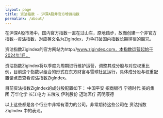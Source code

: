 ```yaml
---
layout: page
title: 资沽指数 - 沪深A股非官方增强指数
permalink: /about/
---
```


在沪深A股市场中，国内官方指数一直在过山车，原地踏步，故而创建一个非官方指数--资沽指数，对应英文名为ZigIndex，力争打破国内指数长期徘徊的魔咒。

资沽指数ZigIndex的官方网站为http://www.zigindex.com，本指数运营起始于2024年1月。

资沽指数ZigIndex将以季度为周期进行维护运营，调整其成分股与对应权重比例，目前这个指数以组合的形式在东方财富与雪球社区运行，具体成分股与权重配置请点击查看资沽指数ZigIndex。

目前资沽指数ZigIndex的成分股配置如下：
中国平安
招商银行
宁德时代
美的集团
万华化学
长江电力
五粮液
伊利股份
迈瑞医疗
药明康德

以上这些都是各个行业中非常有潜力的公司，非常期待这些公司在 资沽指数ZigIndex 中的表现。
